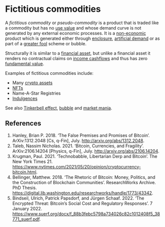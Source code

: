 # Fictitious commodities
A *fictitious commodity* or *pseudo-commodity* is a product that is traded like a commodity but has no [use value](use-value.md) and whose demand curve is not generated by any external economic processes. It is a [non-economic](non-economic.md) product which is generated either through [enclosure](enclosure.md), [artificial demand](artificial-demand.md) or as part of a [greater fool](greater-fool-theory.md) scheme or bubble.

Structurally it is similar to a [financial asset](financial-asset.md), but unlike a financial asset it renders no contractual claims on [income cashflows](income-cashflows.md) and thus has zero [fundamental value](fundamental-value.md).

Examples of fictitious commodities include:

* Many [crypto assets](cryptoasset.md)
* [NFTs](nft.md)
* Name-A-Star Registries
* [Indulgences](https://en.wikipedia.org/wiki/Indulgence)

See also [Tinkerbell effect](tinkerbell-effect.md), [bubble](bubble.md) and [market mania](market-mania.md).

## References
1. Hanley, Brian P. 2018. ‘The False Premises and Promises of Bitcoin’. ArXiv:1312.2048 [Cs, q-Fin], July. http://arxiv.org/abs/1312.2048.
1. Taleb, Nassim Nicholas. 2021. ‘Bitcoin, Currencies, and Fragility’. ArXiv:2106.14204 [Physics, q-Fin], July. http://arxiv.org/abs/2106.14204.
1. Krugman, Paul. 2021. ‘Technobabble, Libertarian Derp and Bitcoin’. The New York Times 21. https://www.nytimes.com/2021/05/20/opinion/cryptocurrency-bitcoin.html.
1. Bellinger, Matthew. 2018. ‘The Rhetoric of Bitcoin: Money, Politics, and the Construction of Blockchain Communities’. ResearchWorks Archive. PhD Thesis. https://digital.lib.washington.edu/researchworks/handle/1773/43342.
1. Bindseil, Ulrich, Patrick Papsdorf, and Jürgen Schaaf. 2022. ‘The Encrypted Threat: Bitcoin’s Social Cost and Regulatory Responses’. 7 January 2022. https://www.suerf.org/docx/f_88b3febc5798a734026c82c1012408f5_38771_suerf.pdf.